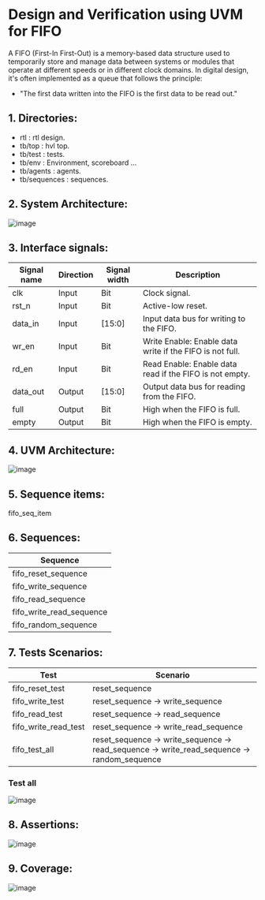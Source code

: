 # Design and Verification using UVM for FIFO 
A FIFO (First-In First-Out) is a memory-based data structure used to temporarily store and manage data between systems or modules that operate at different speeds or in different clock domains. In digital design, it's often implemented as a queue that follows the principle: 
- "The first data written into the FIFO is the first data to be read out."

## 1. Directories:
- rtl               : rtl design.
- tb/top            : hvl top.
- tb/test           : tests.
- tb/env            : Environment, scoreboard ...
- tb/agents         : agents.
- tb/sequences      : sequences.

## 2. System Architecture:

![image]()

## 3. Interface signals:
| Signal name   | Direction | Signal width  | Description                      
| ------------- | --------- | ------------- |-----------------------------------------------------------
| clk	        | Input     | Bit           | Clock signal.
| rst_n         | Input	    | Bit           | Active-low reset.                                        
| data_in	    | Input	    | [15:0]        | Input data bus for writing to the FIFO.
| wr_en	        | Input	    | Bit           | Write Enable: Enable data write if the FIFO is not full.
| rd_en	        | Input	    | Bit           | Read Enable: Enable data read if the FIFO is not empty.
| data_out      | Output    | [15:0]	    | Output data bus for reading from the FIFO.
| full          | Output    | Bit           | High when the FIFO is full.
| empty         | Output    | Bit           | High when the FIFO is empty.

## 4. UVM Architecture:

![image]()

## 5. Sequence items:

fifo_seq_item

## 6. Sequences:

| Sequence                  |
| ------------------------- |
| fifo_reset_sequence       |
| fifo_write_sequence       |
| fifo_read_sequence        | 
| fifo_write_read_sequence  |
| fifo_random_sequence      |


## 7. Tests Scenarios:
| Test                  | Scenario                                                                                  |
| --------------------- | ----------------------------------------------------------------------------------------- |
| fifo_reset_test       | reset_sequence
| fifo_write_test       | reset_sequence -> write_sequence
| fifo_read_test        | reset_sequence -> read_sequence
| fifo_write_read_test  | reset_sequence -> write_read_sequence
| fifo_test_all         | reset_sequence -> write_sequence -> read_sequence -> write_read_sequence -> random_sequence

### Test all 
![image]()

## 8. Assertions:

![image]()


## 9. Coverage:

![image]()

